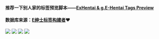 #### 推荐一下别人家的标签预览脚本——[ExHentai &amp; g.E-Hentai Tags Preview](https://greasyfork.org/zh-CN/scripts/4066)

#### 数据库来源：[E绅士标签构建者](https://greasyfork.org/zh-CN/scripts/19619)❤

![](https://ws1.sinaimg.cn/large/69b5a2ffgy1ffvdp8seu4j208506o0so.jpg)
![](https://ws1.sinaimg.cn/large/69b5a2ffgy1ffvdp8t0mqj204p04z0sn.jpg)
![](https://ws1.sinaimg.cn/large/69b5a2ffgy1ffvdp8ptmcj20bp01swe9.jpg)
![](https://ws1.sinaimg.cn/large/69b5a2ffgy1ffvdp8spmjj204z00u0kb.jpg)
